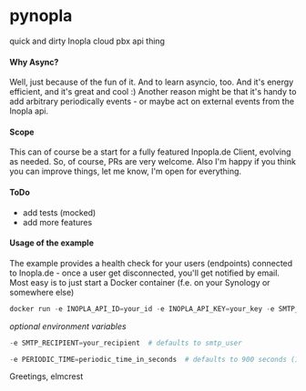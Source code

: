 # pynopla
quick and dirty Inopla cloud pbx api thing

#### Why Async?
Well, just because of the fun of it. And to learn asyncio, too. And it's energy efficient, and it's great and cool :)
Another reason might be that it's handy to add arbitrary periodically events - or maybe act on external events from the
Inopla api.

#### Scope
This can of course be a start for a fully featured Inpopla.de Client, evolving as needed. So, of course, PRs are very
welcome.
Also I'm happy if you think you can improve things, let me know, I'm open for everything.

#### ToDo
- add tests (mocked)
- add more features

#### Usage of the example
The example provides a health check for your users (endpoints) connected to Inopla.de - once a user get disconnected,
you'll get notified by email.
Most easy is to just start a Docker container (f.e. on your Synology or somewhere else)

```python
docker run -e INOPLA_API_ID=your_id -e INOPLA_API_KEY=your_key -e SMTP_HOST=your_smtp_host -e SMTP_USER=your_smtp_user -e SMTP_PASS=your_smtp_pass elmcrest/pynopla
```
*optional environment variables*

```python
-e SMTP_RECIPIENT=your_recipient  # defaults to smtp_user
```
```python
-e PERIODIC_TIME=periodic_time_in_seconds  # defaults to 900 seconds (15 mins)
```

Greetings,
elmcrest
